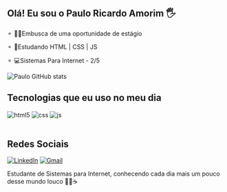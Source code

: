 ## Olá! Eu sou o Paulo Ricardo Amorim 🖐️
⚬ 👨‍💻Embusca de uma oportunidade de estágio

⚬ 📖Estudando HTML | CSS | JS

⚬ 💻Sistemas Para Internet - 2/5

![Paulo GitHub stats](https://github-readme-stats.vercel.app/api?username=Devprsilva&show_icons=true&theme=merko&count_private=true)

## Tecnologias que eu uso no meu dia

<div style="display: inline_block">
  <img align="center" alt="html5" src="https://img.shields.io/badge/HTML5-E34F26?style=for-the-badge&logo=html5&logoColor=white" />
  <img align="center" alt="css" src="https://img.shields.io/badge/CSS3-1572B6?style=for-the-badge&logo=css3&logoColor=white" />
  <img align="center" alt="js" src="https://img.shields.io/badge/JavaScript-F7DF1E?style=for-the-badge&logo=javascript&logoColor=black" />
</div><br/>
                                          
## Redes Sociais
[![LinkedIn](https://img.shields.io/badge/LinkedIn-0077B5?style=for-the-badge&logo=linkedin&logoColor=white)](www.linkedin.com/in/pauloricardoamorim)
[![Gmail](https://img.shields.io/badge/Gmail-D14836?style=for-the-badge&logo=gmail&logoColor=white)](devprsilva@gmail.com)



Estudante de Sistemas para Internet, conhecendo cada dia mais um pouco desse mundo louco 👨‍💻☕





